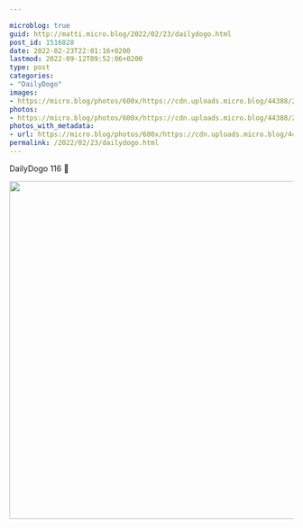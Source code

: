 ```yaml
---

microblog: true
guid: http://matti.micro.blog/2022/02/23/dailydogo.html
post_id: 1516828
date: 2022-02-23T22:01:16+0200
lastmod: 2022-09-12T09:52:06+0200
type: post
categories:
- "DailyDogo"
images:
- https://micro.blog/photos/600x/https://cdn.uploads.micro.blog/44388/2022/5bf517c1c0.jpg
photos:
- https://micro.blog/photos/600x/https://cdn.uploads.micro.blog/44388/2022/5bf517c1c0.jpg
photos_with_metadata:
- url: https://micro.blog/photos/600x/https://cdn.uploads.micro.blog/44388/2022/5bf517c1c0.jpg
permalink: /2022/02/23/dailydogo.html
---
```

DailyDogo 116 🐶

<img src="/media/uploads/2022/5bf517c1c0.jpg" width="600" height="600" alt="" />
